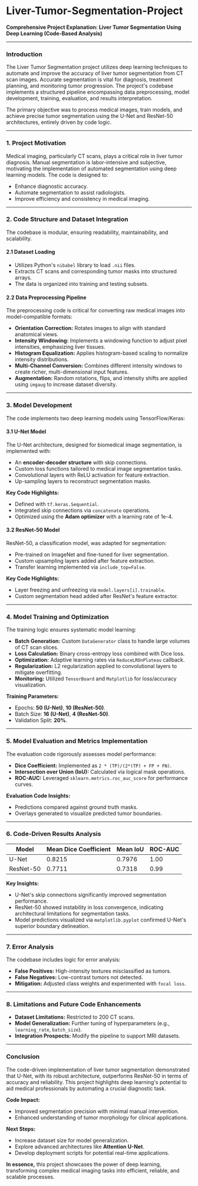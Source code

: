# Liver-Tumor-Segmentation-Project

**Comprehensive Project Explanation: Liver Tumor Segmentation Using Deep Learning (Code-Based Analysis)**

---

### **Introduction**

The Liver Tumor Segmentation project utilizes deep learning techniques to automate and improve the accuracy of liver tumor segmentation from CT scan images. Accurate segmentation is vital for diagnosis, treatment planning, and monitoring tumor progression. The project's codebase implements a structured pipeline encompassing data preprocessing, model development, training, evaluation, and results interpretation.

The primary objective was to process medical images, train models, and achieve precise tumor segmentation using the U-Net and ResNet-50 architectures, entirely driven by code logic.

---

### **1. Project Motivation**

Medical imaging, particularly CT scans, plays a critical role in liver tumor diagnosis. Manual segmentation is labor-intensive and subjective, motivating the implementation of automated segmentation using deep learning models. The code is designed to:

- Enhance diagnostic accuracy.
- Automate segmentation to assist radiologists.
- Improve efficiency and consistency in medical imaging.

---

### **2. Code Structure and Dataset Integration**

The codebase is modular, ensuring readability, maintainability, and scalability.

#### **2.1 Dataset Loading**
- Utilizes Python's `nibabel` library to load `.nii` files.
- Extracts CT scans and corresponding tumor masks into structured arrays.
- The data is organized into training and testing subsets.

#### **2.2 Data Preprocessing Pipeline**
The preprocessing code is critical for converting raw medical images into model-compatible formats:

- **Orientation Correction:** Rotates images to align with standard anatomical views.
- **Intensity Windowing:** Implements a windowing function to adjust pixel intensities, emphasizing liver tissues.
- **Histogram Equalization:** Applies histogram-based scaling to normalize intensity distributions.
- **Multi-Channel Conversion:** Combines different intensity windows to create richer, multi-dimensional input features.
- **Augmentation:** Random rotations, flips, and intensity shifts are applied using `imgaug` to increase dataset diversity.

---

### **3. Model Development**

The code implements two deep learning models using TensorFlow/Keras:

#### **3.1 U-Net Model**
The U-Net architecture, designed for biomedical image segmentation, is implemented with:

- An **encoder-decoder structure** with skip connections.
- Custom loss functions tailored to medical image segmentation tasks.
- Convolutional layers with ReLU activation for feature extraction.
- Up-sampling layers to reconstruct segmentation masks.

**Key Code Highlights:**
- Defined with `tf.keras.Sequential`.
- Integrated skip connections via `concatenate` operations.
- Optimized using the **Adam optimizer** with a learning rate of 1e-4.

#### **3.2 ResNet-50 Model**
ResNet-50, a classification model, was adapted for segmentation:

- Pre-trained on ImageNet and fine-tuned for liver segmentation.
- Custom upsampling layers added after feature extraction.
- Transfer learning implemented via `include_top=False`.

**Key Code Highlights:**
- Layer freezing and unfreezing via `model.layers[i].trainable`.
- Custom segmentation head added after ResNet's feature extractor.

---

### **4. Model Training and Optimization**

The training logic ensures systematic model learning:

- **Batch Generation:** Custom `DataGenerator` class to handle large volumes of CT scan slices.
- **Loss Calculation:** Binary cross-entropy loss combined with Dice loss.
- **Optimization:** Adaptive learning rates via `ReduceLROnPlateau` callback.
- **Regularization:** L2 regularization applied to convolutional layers to mitigate overfitting.
- **Monitoring:** Utilized `TensorBoard` and `Matplotlib` for loss/accuracy visualization.

**Training Parameters:**
- Epochs: **50 (U-Net)**, **10 (ResNet-50)**.
- Batch Size: **16 (U-Net)**, **4 (ResNet-50)**.
- Validation Split: **20%**.

---

### **5. Model Evaluation and Metrics Implementation**

The evaluation code rigorously assesses model performance:

- **Dice Coefficient:** Implemented as `2 * (TP)/(2*(TP) + FP + FN)`.
- **Intersection over Union (IoU):** Calculated via logical mask operations.
- **ROC-AUC:** Leveraged `sklearn.metrics.roc_auc_score` for performance curves.

**Evaluation Code Insights:**
- Predictions compared against ground truth masks.
- Overlays generated to visualize predicted tumor boundaries.

---

### **6. Code-Driven Results Analysis**

| **Model** | **Mean Dice Coefficient** | **Mean IoU** | **ROC-AUC** |
|-----------|--------------------------|--------------|-------------|
| U-Net     | 0.8215                   | 0.7976       | 1.00        |
| ResNet-50 | 0.7711                   | 0.7318       | 0.99        |

**Key Insights:**
- U-Net's skip connections significantly improved segmentation performance.
- ResNet-50 showed instability in loss convergence, indicating architectural limitations for segmentation tasks.
- Model predictions visualized via `matplotlib.pyplot` confirmed U-Net's superior boundary delineation.

---

### **7. Error Analysis**

The codebase includes logic for error analysis:

- **False Positives:** High-intensity textures misclassified as tumors.
- **False Negatives:** Low-contrast tumors not detected.
- **Mitigation:** Adjusted class weights and experimented with `focal loss`.

---

### **8. Limitations and Future Code Enhancements**

- **Dataset Limitations:** Restricted to 200 CT scans.
- **Model Generalization:** Further tuning of hyperparameters (e.g., `learning_rate`, `batch_size`).
- **Integration Prospects:** Modify the pipeline to support MRI datasets.

---

### **Conclusion**

The code-driven implementation of liver tumor segmentation demonstrated that U-Net, with its robust architecture, outperforms ResNet-50 in terms of accuracy and reliability. This project highlights deep learning's potential to aid medical professionals by automating a crucial diagnostic task.

**Code Impact:**
- Improved segmentation precision with minimal manual intervention.
- Enhanced understanding of tumor morphology for clinical applications.

**Next Steps:**
- Increase dataset size for model generalization.
- Explore advanced architectures like **Attention U-Net**.
- Develop deployment scripts for potential real-time applications.

**In essence,** this project showcases the power of deep learning, transforming complex medical imaging tasks into efficient, reliable, and scalable processes.
